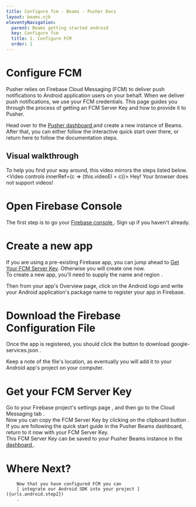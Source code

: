 ```yaml
---
title: Configure fcm - Beams - Pusher Docs
layout: beams.njk
eleventyNavigation: 
  parent: Beams getting started android
  key: Configure fcm
  title: 1. Configure FCM
  order: 1
---
```

# Configure FCM
 
Pusher relies on Firebase Cloud Messaging (FCM) to deliver push notifications to Android application users on your behalf. When we deliver push notifications, we use your FCM credentials. This page guides you through the process of getting an FCM Server Key and how to provide it to Pusher. 
 
Head over to the <a external="" href="https://dashboard.pusher.com/beams"> Pusher dashboard </a> and create a new instance of Beams. After that, you can either follow the interactive quick start over there, or return here to follow the documentation steps. 
 <br /> 
## Visual walkthrough
 
To help you find your way around, this video mirrors the steps listed below. 
 <Video controls innerRef={c => (this.videoEl = c)}> <source src="/docs/static/beams/media/new_firebase_app.webm" type="video/webm" /> <source src="/docs/static/beams/media/new_firebase_app.mp4" type="video/mp4" /> Hey! Your browser does not support videos! </Video> 
# Open Firebase Console
 
The first step is to go your [ Firebase console ](https://console.firebase.google.com) . Sign up if you haven't already. 
 
# Create a new app
 <Alert primary> If you are using a pre-existing Firebase app, you can jump ahead to [Get Your FCM Server Key](#get-your-fcm-server-key). Otherwise you will create one now. </Alert> <br /> 
To create a new app, you'll need to <Play time={3} seek={this.seek}> supply the name and region </Play> . 
 
Then from your app's Overview page, <Play time={13} seek={this.seek}> click on the Android logo </Play> and write your <Play time={18} seek={this.seek}> Android application's package name </Play> to register your app in Firebase. 
 
# Download the Firebase Configuration File
 
Once the app is registered, you should click the button to <Play time={25} seek={this.seek}> download google-services.json </Play> . 
 
Keep a note of the file's location, as eventually you will add it to your Android app's project on your computer. 
 
# Get your FCM Server Key
 
Go to your <Play time={38} seek={this.seek}> Firebase project's settings page </Play> , and then go to the <Play time={46} seek={this.seek}> Cloud Messaging tab </Play> .<br /> Now you can copy the FCM Server Key by clicking on the <Play time={51} seek={this.seek}> clipboard button </Play> . 
 <Alert success> If you are following the quick start guide in the Pusher Beams dashboard, return to it now with your FCM Server Key. </Alert> <br /> 
This FCM Server Key can be saved to your Pusher Beams instance in the <a external="" href="https://dashboard.pusher.com/beams"> dashboard </a> . 

        
#  Where Next?

        Now that you have configured FCM you can
        [ integrate our Android SDK into your project ]({urls.android.step2})
        .
